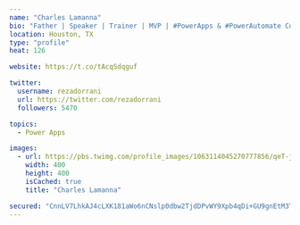 ```yaml
---
name: "Charles Lamanna"
bio: "Father | Speaker | Trainer | MVP | #PowerApps & #PowerAutomate Community Super User | YouTuber Right-pointing triangle http://youtube.com/c/rezadorrani | Learn - Share - Clockwise rightwards and leftwards open circle arrows"
location: Houston, TX
type: "profile"
heat: 126

website: https://t.co/tAcqSdqguf

twitter:
  username: rezadorrani
  url: https://twitter.com/rezadorrani
  followers: 5470

topics:
  - Power Apps

images:
  - url: https://pbs.twimg.com/profile_images/1063114045270777856/qeT-jpWr_400x400.jpg
    width: 400
    height: 400
    isCached: true
    title: "Charles Lamanna"

secured: "CnnLV7LhkAJ4cLXK181aWo6nCNslp0dbw2TjdDPvWY9Xpb4qDi+GU9gnEtM3Th/boVfU8ojb1wxEzdg/J1N16ap882+qa7KuLGlubN9ffJSAVSIArr0oR3ajI8MEn2heijAZBG6JyCQaxk6rJxJ79XRImHB/dAsmvUXg48uHfh8Y3DkCAZZcXmAjONB+R8tRQbZpVd7cG0zVLXtANbzLbM1VwgRBOXWPAyBniUL421+FOW+ZRegV9BeNv3MkrIo0B3BAfYwBay3vzWwtwPRC2js8xMWMl1lYf7+L2Miyxfo4ZSOk9TWY7aKw/AJMXOg5IMHapqhQfLhmv7NdU0rv//is84SEw64rHBttep8bN3L+fF2erm695J0EtZHcj4e6c1FhjtBrcsyHNl8gKyXc/0EV+hJyPxPeDZRhgwC9ehE=;+pqwd7HRd2kk1V7mJgKC8g=="
---
```


